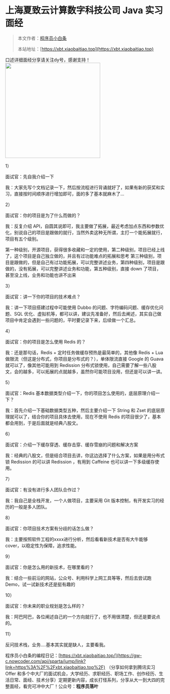 # 上海夏致云计算数字科技公司 Java 实习面经

> 本文作者：[程序员小白条](https://github.com/luoye6)
>
> 本站地址：[https://xbt.xiaobaitiao.top](https://xbt.xiaobaitiao.top)

口述详细面经分享请关注dy号，感谢支持！
<img src="https://pic.yupi.icu/5563/202507082004834.png" width="300" height="300" />

1）

面试官：先自我介绍一下

我：大家先写个文档记录一下，然后按流程进行背诵就好了，如果有新的获奖和实习，直接按时间顺序进行增加即可，面的多了基本就麻木了...

2）

面试官：你的项目是为了什么而做的？

我：反复介绍 API，自圆其说即可，我主要做了拓展，最近考虑加点东西和参数优化，别说自己的项目是跟做的就行，当然外卖这种无所谓，主打一个能拓展就行，项目有五个级别。

第一种级别，开源项目，获得很多收藏和一定的使用，第二种级别，项目已经上线了，这个项目是自己独立做的，并且有过功能难点的拓展和思考 第三种级别，项目是跟做的，但是自己有过功能拓展，可以完整讲述业务，第四种级别，项目是跟做的，没有拓展，可以完整讲述业务和功能，第五种级别，直接 down 了项目，甚至没上线，业务和功能也讲不出来

3）

面试官：讲一下你的项目的技术难点？

我：讲一下项目搭建过程中可能使用 Dubbo 的问题、字符编码问题、缓存优化问题、SQL 优化、虚拟机等，都可以讲，建议先准备好，然后去阐述，其实自己做项目中肯定会遇到一些问题的，平时要记录下来，后续做一个汇总。

4）

面试官：你的项目是怎么使用 Redis 的？

我：还是那句话，Redis + 定时任务做缓存预热是最简单的，其他像 Redis + Lua 做限流（但这是分布式，你项目是分布式的？），单体限流直接 Google 的 Guava 就可以了，像其他可能用到 Redission 分布式锁使用，自己需要了解一些八股文，会的越多，可以拓展的点就越多，虽然你可能项目没用，但还是可以讲一讲。

5）

面试官：Redis 基本数据类型介绍一下，你的项目怎么使用的，底层原理介绍一下？

我：首先介绍一下基础数据类型五种，然后主要介绍一下 String 和 Zset 的底层原理就可以了，结合你的项目具体去使用，现在不使用 Redis 的项目很少了，基本都会用到，于是后面就是经典八股文。

6）

面试官：介绍一下缓存穿透、缓存击穿、缓存雪崩的问题和解决方案

我：经典的八股文，但是结合项目去讲，你这边选择了什么方案，如果是用分布式锁 Redission 的可以讲 Redission ，有用到 Caffeine 也可以讲一下多级缓存使用。

7）

面试官：有没有进行多人团队合作过？

我：我自己是全栈开发，一个人做项目，主要采用 Git 版本控制，有开发实习的经历的一般是多人团队。

8）

面试官：你项目技术方案有分歧的话怎么做？

我：主要按照软件工程的xxxx进行分析，然后看看新技术是否有大牛能够 cover，以稳定性为保障，追求性能。

9）

面试官：你是怎么用的新技术，在哪里看的？

我：结合一些前沿的网站，公众号、利用科学上网工具等等，然后去尝试跑 Demo，试一试新技术还是挺有趣的

10）

面试官：你未来的职业规划是怎么样的？

我：阿巴阿巴，各位阐述自己的一个方向就行了，也不用很清楚，但还是要说点的。

11）

反问技术栈，业务....基本其实就是缺人，主要看我。



程序员小白条的编程日记：[https://xbt.xiaobaitiao.top/](https://gw-c.nowcoder.com/api/sparta/jump/link?link=https%3A%2F%2Fxbt.xiaobaitiao.top%2F) （分享如何拿到腾讯实习 Offer 和多个中大厂的面试机会，大学经历、求职经历、职场工作、创作经历、生活日常、面经、技术分享）定期更新内容，成长打怪系列，分享从大一到大四的完整面经，看完可冲中大厂！公众号：**程序员落叶**
